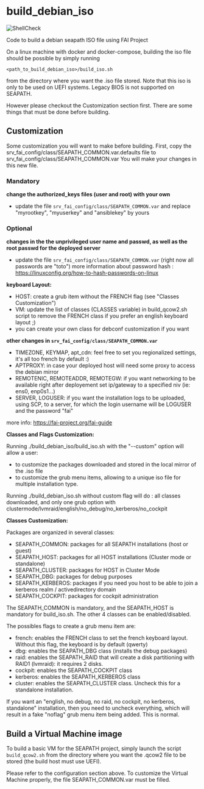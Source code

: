 # build_debian_iso

![ShellCheck](https://github.com/seapath/build_debian_iso/actions/workflows/shellcheck.yml/badge.svg)

Code to build a debian seapath ISO file using FAI Project

On a linux machine with docker and docker-compose, building the iso file should be possible by simply running
```
<path_to_build_debian_iso>/build_iso.sh
```

from the directory where you want the .iso file stored.
Note that this iso is only to be used on UEFI systems. Legacy BIOS is not supported on SEAPATH.

However please checkout the Customization section first. There are some things that must be done before building.

## Customization
Some customization you will want to make before building.
First, copy the srv_fai_config/class/SEAPATH_COMMON.var.defaults file to srv_fai_config/class/SEAPATH_COMMON.var
You will make your changes in this new file.

### Mandatory
**change the authorized_keys files (user and root) with your own**
* update the file `srv_fai_config/class/SEAPATH_COMMON.var` and replace "myrootkey", "myuserkey"  and "ansiblekey" by yours

### Optional
**changes in the the unprivileged user name and passwd, as well as the root passwd for the deployed server**
* update the file `srv_fai_config/class/SEAPATH_COMMON.var` (right now all passwords are "toto")
more information about password hash : https://linuxconfig.org/how-to-hash-passwords-on-linux

**keyboard Layout:**
* HOST: create a grub item without the FRENCH flag (see "Classes Customization")
* VM: update the list of classes (CLASSES variable) in build_qcow2.sh script to remove the FRENCH class if you prefer an english keyboard layout ;)
* you can create your own class for debconf customization if you want

**other changes in `srv_fai_config/class/SEAPATH_COMMON.var`**
* TIMEZONE, KEYMAP, apt_cdn: feel free to set you regionalized settings, it's all too french by default :)
* APTPROXY: in case your deployed host will need some proxy to access the debian mirror
* REMOTENIC, REMOTEADDR, REMOTEGW: if you want networking to be available right after deployement set ip/gateway to a specified niv (ie: ens0, enp0s1...)
* SERVER, LOGUSER: if you want the installation logs to be uploaded, using SCP, to a server, for which the login username will be LOGUSER and the password "fai"

more info: https://fai-project.org/fai-guide

**Classes and Flags Customization:**

Running ./build_debian_iso/build_iso.sh with the "--custom" option will allow a user:
* to customize the packages downloaded and stored in the local mirror of the .iso file
* to customize the grub menu items, allowing to a unique iso file for multiple installation type.

Running ./build_debian_iso.sh without custom flag will do : all classes downloaded, and only one grub option with clustermode/lvmraid/english/no_debug/no_kerberos/no_cockpit

**Classes Customization:**

Packages are organized in several classes:
* SEAPATH_COMMON: packages for all SEAPATH installations (host or guest)
* SEAPATH_HOST: packages for all HOST installations (Cluster mode or standalone)
* SEAPATH_CLUSTER: packages for HOST in Cluster Mode
* SEAPATH_DBG: packages for debug purposes
* SEAPATH_KERBEROS: packages if you need you host to be able to join a kerberos realm / activedirectory domain
* SEAPATH_COCKPIT: packages for cockpit administration

The SEAPATH_COMMON is mandatory, and the SEAPATH_HOST is mandatory for build_iso.sh. The other 4 classes can be enabled/disabled.

The possibles flags to create a grub menu item are:
* french: enables the FRENCH class to set the french keyboard layout. Without this flag, the keyboard is by default (qwerty)
* dbg: enables the SEAPATH_DBG class (installs the debug packages)
* raid: enables the SEAPATH_RAID that will create a disk partitioning with RAID1 (lvmraid): it requires 2 disks.
* cockpit: enables the SEAPATH_COCKPIT class
* kerberos: enables the SEAPATH_KERBEROS class
* cluster: enables the SEAPATH_CLUSTER class. Uncheck this for a standalone installation.

If you want an "english, no debug, no raid, no cockpit, no kerberos, standalone" installation, then you need to uncheck everything, which will result in a fake "noflag" grub menu item being added. This is normal.

## Build a Virtual Machine image

To build a basic VM for the SEAPATH project, simply launch the script `build_qcow2.sh` from the directory where you want the .qcow2 file to be stored (the build host must use UEFI).

Please refer to the configuration section above. To customize the Virtual Machine properly, the file SEAPATH_COMMON.var must be filled.
